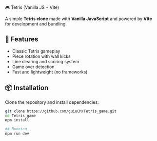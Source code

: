  🎮 Tetris (Vanilla JS + Vite)

A simple **Tetris clone** made with **Vanilla JavaScript** and powered by **Vite** for development and bundling.

## 🚀 Features
- Classic Tetris gameplay
- Piece rotation with wall kicks
- Line clearing and scoring system
- Game over detection
- Fast and lightweight (no frameworks)

## 📦 Installation
Clone the repository and install dependencies:

```bash
git clone https://github.com/guiuCM/Tetris_game.git
cd Tetris_game
npm install

## Running
npm run dev
